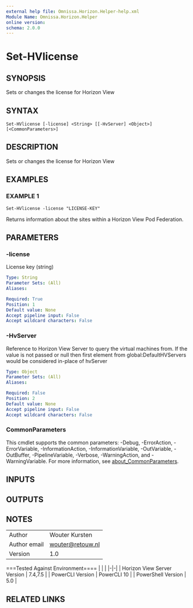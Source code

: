 ```yaml
---
external help file: Omnissa.Horizon.Helper-help.xml
Module Name: Omnissa.Horizon.Helper
online version:
schema: 2.0.0
---
```


# Set-HVlicense

## SYNOPSIS
Sets or changes the license for Horizon View

## SYNTAX

```
Set-HVlicense [-license] <String> [[-HvServer] <Object>] [<CommonParameters>]
```

## DESCRIPTION
Sets or changes the license for Horizon View

## EXAMPLES

### EXAMPLE 1
```
Set-HVlicense -license "LICENSE-KEY"
```

Returns information about the sites within a Horizon View Pod Federation.

## PARAMETERS

### -license
License key (string)

```yaml
Type: String
Parameter Sets: (All)
Aliases:

Required: True
Position: 1
Default value: None
Accept pipeline input: False
Accept wildcard characters: False
```

### -HvServer
Reference to Horizon View Server to query the virtual machines from.
If the value is not passed or null then
first element from global:DefaultHVServers would be considered in-place of hvServer

```yaml
Type: Object
Parameter Sets: (All)
Aliases:

Required: False
Position: 2
Default value: None
Accept pipeline input: False
Accept wildcard characters: False
```

### CommonParameters
This cmdlet supports the common parameters: -Debug, -ErrorAction, -ErrorVariable, -InformationAction, -InformationVariable, -OutVariable, -OutBuffer, -PipelineVariable, -Verbose, -WarningAction, and -WarningVariable. For more information, see [about_CommonParameters](http://go.microsoft.com/fwlink/?LinkID=113216).

## INPUTS

## OUTPUTS

## NOTES
| | |
|-|-|
| Author | Wouter Kursten |
| Author email | wouter@retouw.nl |
| Version | 1.0 |

===Tested Against Environment====
| | |
|-|-|
| Horizon View Server Version | 7.4,7.5 |
| PowerCLI Version | PowerCLI 10 |
| PowerShell Version | 5.0 |

## RELATED LINKS
